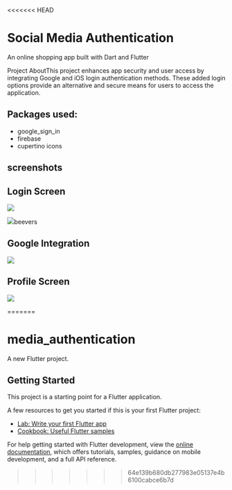 <<<<<<< HEAD
# Social Media Authentication


An online shopping app built with Dart and Flutter


 
Project AboutThis project enhances app security and user access by integrating Google and iOS login authentication methods. These added login options provide an alternative and secure means for users to access the application.

## Packages used:
- google_sign_in
- firebase
- cupertino icons

## screenshots


## Login Screen
![](lib/images/login_screen.png)

![](lib/images/signup_screen.png)beevers

## Google Integration
![](lib/images/home_picture_jpeg)

## Profile Screen
![](lib/images/view.png)

=======
# media_authentication

A new Flutter project.

## Getting Started

This project is a starting point for a Flutter application.

A few resources to get you started if this is your first Flutter project:

- [Lab: Write your first Flutter app](https://docs.flutter.dev/get-started/codelab)
- [Cookbook: Useful Flutter samples](https://docs.flutter.dev/cookbook)

For help getting started with Flutter development, view the
[online documentation](https://docs.flutter.dev/), which offers tutorials,
samples, guidance on mobile development, and a full API reference.
>>>>>>> 64e139b680db277983e05137e4b6100cabce6b7d
